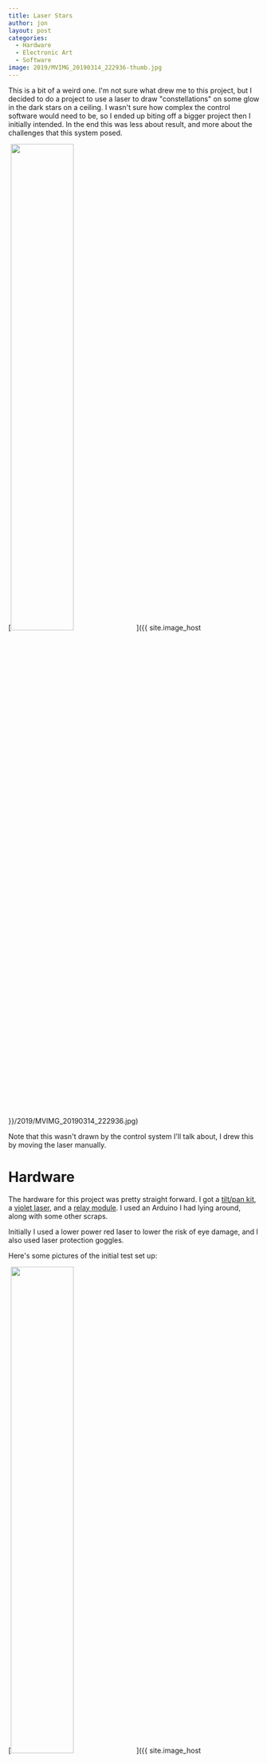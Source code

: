 ```yaml
---
title: Laser Stars
author: jon
layout: post
categories:
  - Hardware
  - Electronic Art
  - Software
image: 2019/MVIMG_20190314_222936-thumb.jpg
---
```

This is a bit of a weird one. I'm not sure what drew me to this project, but I decided to do a project to use a laser to draw "constellations" on some glow in the dark stars on a ceiling. I wasn't sure how complex the control software would need to be, so I ended up biting off a bigger project then I initially intended. In the end this was less about result, and more about the challenges that this system posed.

[<img class="aligncenter size-large" src="{{ site.image_host }}/2019/MVIMG_20190314_222936.jpg" height="50%" width="50%" alt="" />]({{ site.image_host }}/2019/MVIMG_20190314_222936.jpg)

Note that this wasn't drawn by the control system I'll talk about, I drew this by moving the laser manually.

# Hardware

The hardware for this project was pretty straight forward. I got a [tilt/pan kit](https://www.dfrobot.com/product-146.html), a [violet laser](https://www.amazon.com/gp/product/B01MRX7ZY1), and a [relay module](https://www.amazon.com/gp/product/B00VRUAHLE). I used an Arduino I had lying around, along with some other scraps.

Initially I used a lower power red laser to lower the risk of eye damage, and I also used laser protection goggles.

Here's some pictures of the initial test set up:

[<img class="aligncenter size-large" src="{{ site.image_host }}/2019/IMG_20190106_223356.jpg" height="50%" width="50%" alt="" />]({{ site.image_host }}/2019/IMG_20190106_223356.jpg)

I used a small amount of [warbla](https://www.worbla.com/) to create the mount for the laser.

[<img class="aligncenter size-large" src="{{ site.image_host }}/2019/IMG_20190106_223402.jpg" height="50%" width="50%" alt="" />]({{ site.image_host }}/2019/IMG_20190106_223402.jpg)

To make things stable enough to test, I mounted everything on a piece of wood.

[<img class="aligncenter size-large" src="{{ site.image_host }}/2019/IMG_20190126_191424.jpg" height="50%" width="50%" alt="" />]({{ site.image_host }}/2019/IMG_20190126_191424.jpg)

Here's what it looked like with the violet laser mounted in:

[<img class="aligncenter size-large" src="{{ site.image_host }}/2019/IMG_20190217_182917.jpg" height="50%" width="50%" alt="" />]({{ site.image_host }}/2019/IMG_20190217_182917.jpg)

[<img class="aligncenter size-large" src="{{ site.image_host }}/2019/IMG_20190309_153347.jpg" height="50%" width="50%" alt="" />]({{ site.image_host }}/2019/IMG_20190309_153347.jpg)

# Software

The code for this project is hosted on Github: <https://github.com/axlan/laser_stars>

## Arduino

I started off with a very basic driver for the Arduino. For simplicities sake I decided that the Arduino code would be minimal, and just take raw commands for setting the servo positions, and relay state <https://github.com/axlan/laser_stars/blob/master/laser_firmware/laser_firmware.ino>. This didn't really change much from the initial implementation. Really the only change was to go from using `write` which has a resolution of a degree to `writeMicroseconds` to get higher resolution control of the servos.

## Utilities

As I was working on the project I made a couple helper utilities.

* [Line Drawer](https://github.com/axlan/laser_stars/blob/master/laser_stars/line_drawer.py) - This was a graphical interface for drawing an image that could be translated into laser movements.

* [Tracker Calibration](https://github.com/axlan/laser_stars/blob/master/laser_stars/tracker_calibrate_tool.py) - When I started working on detecting the laser in OpenCV, this was useful for figuring out the thresholds.

* [Manual Control](https://github.com/axlan/laser_stars/blob/master/laser_stars/manual_laser.py) - This was used to test the Arduino firmware and get a rough calibration of the values.

## Control Software

### Movement Instructions

The first thing I did was make a simple scripting language to encode the laser movements. It looks like:

```
SetPower False
MoveTo 0.48 0.2425 0.1
SetPower True
Wait 3.0
MoveTo 0.37375 0.05875 0.1
MoveTo 0.1975 0.035 0.1
...
```
There are 3 commands:
  * SetPower - turn the laser on or off
  * MoveTo - Movement is from x=0,y=0 to x=1,y=1 scaled to drawing space. Velocity is in same units / second.
  * Wait - seconds to wait at the current position

### Run Controller

I then set up a framework that would let me load a configuration set from a JSON file and connect a driver, controller, and analysis modules. I spent a lot of time getting a simulator to work, to make developing faster and more comfortable then dealing with live hardware.

Initially I was hoping to just calibrate the servos and draw without any sort of feedback loop. However, I realized I wasn't going to have enough stars to make this look particularly good, and getting everything lined up would be very tedious. 

I ended up using [OpenCV](https://opencv.org/) to both track the laser, and localize the camera view. For localizing the camera view, I didn't wanted to go with something simple, so I taped QR codes measured out to bound the part of the ceiling I would be drawing on. All the OpenCV work was based on other [projects](#reference-projects).

[<img class="aligncenter size-large" src="{{ site.image_host }}/2019/IMG_20190221_150733.jpg" height="50%" width="50%" alt="" />]({{ site.image_host }}/2019/IMG_20190221_150733.jpg)

Once these were up, I was able to add an analysis module that would superimpose where the stars should go, to help guide me as I was taping them to the ceiling.

The stand alone webcam I had actually didn't have a wide enough field of view, so I ended up using my phone as an IP webcam using this app [IP Webcam](https://play.google.com/store/apps/details?id=com.pas.webcam&hl=en_US). I was very happy to find how seamlessly OpenCV could deal with attached cameras, video files, or IP cameras without needing any real change to the underlying code.

What I ended up with, was using the combination of QR code localization and laser tracking to do an initial calibration at startup. This could be save to avoid rerunning it every time. However even though this worked pretty well, there was enough error in the motors movements, that a single calibration at startup wasn't enough.

Here's a video of the laser in action:

<iframe width="560" height="315" src="https://www.youtube.com/embed/u_CxDkxoL6A" frameborder="0" allow="accelerometer; autoplay; encrypted-media; gyroscope; picture-in-picture" allowfullscreen></iframe>

And a recording from the perspective of the control software. The controller was trying to run across each of the rows of stars. Note that the QR codes let the view snap and scale to the target area.

<iframe width="560" height="315" src="https://www.youtube.com/embed/PgRpncgw72k" frameborder="0" allow="accelerometer; autoplay; encrypted-media; gyroscope; picture-in-picture" allowfullscreen></iframe>

# Future improvements

If I just added a high density of stars, or even used glow in the dark paint, I think my current set up would be more then adequate to get some neat looking results.

If I wanted to get the control system to where it could get better then an inch accuracy, I'd probably need to add a continuous feedback loop. I realized as I was designing this system, that I ended up implementing a very primitive version of the robotic operating system ([ROS](http://www.ros.org/)). If I wanted to keep going, it would probably make more sense to move to a system like that to give a better platform for developing a PID controller, or Kalman filter.

# Reference Projects
<https://github.com/AnumSheraz/OpenCV-laser-tracking-gun>

<https://github.com/bradmontgomery/python-laser-tracker>

Localization with QR codes:

<http://www.geduino.org/site/archives/258>

<https://www.learnopencv.com/barcode-and-qr-code-scanner-using-zbar-and-opencv/>

<https://www.pyimagesearch.com/2014/08/25/4-point-opencv-getperspective-transform-example/>
